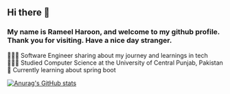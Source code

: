 ## Hi there 👋

### My name is Rameel Haroon, and welcome to my github profile. Thank you for visiting. Have a nice day stranger.<br/> 
👩🏻‍💻 Software Engineer sharing about my journey and learnings in tech<br/>
👩🏻‍🎓 Studied Computer Science at the University of Central Punjab, Pakistan<br/>
💭 Currently learning about spring boot<br/>

[![Anurag's GitHub stats](https://github-readme-stats.vercel.app/api?username=rameelharoon&show_icons=true&theme=radical)](https://github.com/anuraghazra/github-readme-stats)
